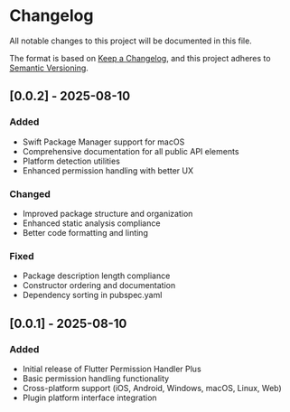 # Changelog

All notable changes to this project will be documented in this file.

The format is based on [Keep a Changelog](https://keepachangelog.com/en/1.0.0/),
and this project adheres to [Semantic Versioning](https://semver.org/spec/v2.0.0.html).

## [0.0.2] - 2025-08-10

### Added
- Swift Package Manager support for macOS
- Comprehensive documentation for all public API elements
- Platform detection utilities
- Enhanced permission handling with better UX

### Changed
- Improved package structure and organization
- Enhanced static analysis compliance
- Better code formatting and linting

### Fixed
- Package description length compliance
- Constructor ordering and documentation
- Dependency sorting in pubspec.yaml

## [0.0.1] - 2025-08-10

### Added
- Initial release of Flutter Permission Handler Plus
- Basic permission handling functionality
- Cross-platform support (iOS, Android, Windows, macOS, Linux, Web)
- Plugin platform interface integration
